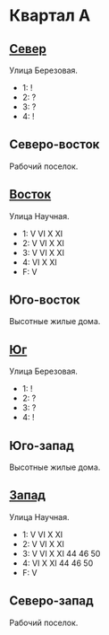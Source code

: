 # Квартал А

## [Север](./540080.md)

Улица Березовая.

* 1:    !
* 2:    ?
* 3:    ?
* 4:    !

## Северо-восток

Рабочий поселок.

## [Восток](./550090.md)

Улица Научная.

* 1:    V   VI  X   XI
* 2:    V   VI  X   XI
* 3:    V   VI  X   XI
* 4:    VI  X   XI
* F:    V

## Юго-восток

Высотные жилые дома.

## [Юг](./540100.md)

Улица Березовая.

* 1:    !
* 2:    ?
* 3:    ?
* 4:    !

## Юго-запад

Высотные жилые дома.

## [Запад](./525090.md)

Улица Научная.

* 1:    V   VI  X   XI
* 2:    V   VI  X   XI
* 3:    V   VI  X   XI
        44  46  50
* 4:    VI  X   XI
        44  46  50
* F:    V

## Северо-запад

Рабочий поселок.
